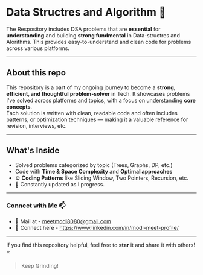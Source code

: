 # Data Structres and Algorithm 🧠

The Respository includes DSA problems that are **essential** for **understanding** and building **strong fundmental** in Data-structres and Alorithms.
This provides easy-to-understand and clean code for problems across various platforms. 

---

## About this repo

This repository is a part of my ongoing journey to become a **strong, efficient, and thoughtful problem-solver** in Tech. 
It showcases problems I've solved across platforms and topics, with a focus on understanding **core concepts**.  
Each solution is written with clean, readable code and often includes patterns, or optimization techniques
  — making it a valuable reference for revision, interviews, etc.

---

## What's Inside

- Solved problems categorized by topic (Trees, Graphs, DP, etc.)
- Code with **Time & Space Complexity** and **Optimal approaches**
- ⚙️ **Coding Patterns** like Sliding Window, Two Pointers, Recursion, etc.
- 📌 Constantly updated as I progress.

---

### Connect with Me 📫

- 📧 Mail at - meetmodi8080@gmail.com
- 🔗 Connect here - https://www.linkedin.com/in/modi-meet-profile/

---  

If you find this repository helpful, feel free to **star** it and share it with others! ⭐️

> Keep Grinding!
